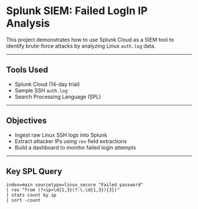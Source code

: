 # Splunk SIEM: Failed LogIn IP Analysis

This project demonstrates how to use Splunk Cloud as a SIEM tool to identify brute-force attacks by analyzing Linux `auth.log` data.

---

## Tools Used
- Splunk Cloud (14-day trial)
- Sample SSH `auth.log`
- Search Processing Language (SPL)

---

## Objectives
- Ingest raw Linux SSH logs into Splunk
- Extract attacker IPs using `rex` field extractions
- Build a dashboard to monitor failed login attempts

---

## Key SPL Query

```spl
index=main sourcetype=linux_secure "Failed password"
| rex "from (?<ip>\d{1,3}(?:\.\d{1,3}){3})"
| stats count by ip
| sort -count
